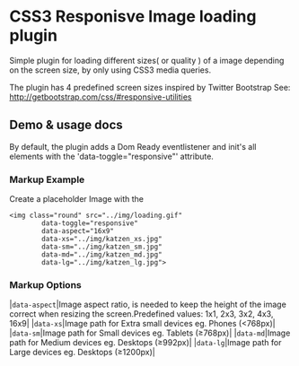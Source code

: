 # CSS3 Responisve Image loading plugin
Simple plugin for loading different sizes( or quality ) of a image depending on the screen size, by only using CSS3 media queries.

The plugin has 4 predefined screen sizes inspired by Twitter Bootstrap
See: http://getbootstrap.com/css/#responsive-utilities

## Demo & usage docs
By default, the plugin adds a Dom Ready eventlistener and init's all elements with the 'data-toggle="responsive"' attribute.

### Markup Example
Create a placeholder Image with the 
```
<img class="round" src="../img/loading.gif" 
		data-toggle="responsive"
		data-aspect="16x9"
		data-xs="../img/katzen_xs.jpg"
		data-sm="../img/katzen_sm.jpg"
		data-md="../img/katzen_md.jpg"
		data-lg="../img/katzen_lg.jpg">
```
### Markup Options

|`data-aspect`|Image aspect ratio, is needed to keep the height of the image correct when resizing the screen.Predefined values: 1x1, 2x3, 3x2, 4x3, 16x9|
|`data-xs`|Image path for Extra small devices	eg. Phones (<768px)|
|`data-sm`|Image path for Small devices eg. Tablets (≥768px)|
|`data-md`|Image path for Medium devices eg. Desktops (≥992px)|
|`data-lg`|Image path for Large devices eg. Desktops (≥1200px)|




